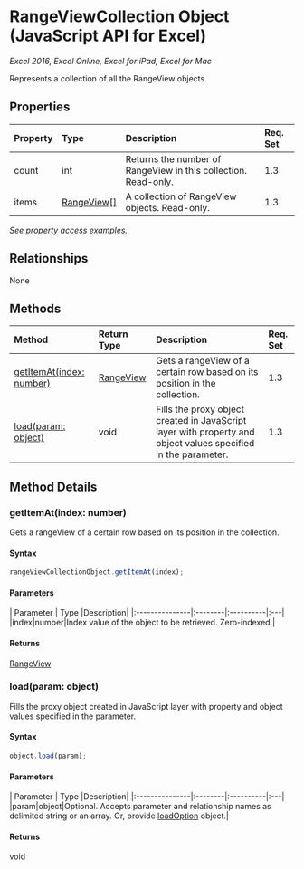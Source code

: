 # RangeViewCollection Object (JavaScript API for Excel)

_Excel 2016, Excel Online, Excel for iPad, Excel for Mac_

Represents a collection of all the RangeView objects.

## Properties

| Property	   | Type	|Description| Req. Set|
|:---------------|:--------|:----------|:----|
|count|int|Returns the number of RangeView in this collection. Read-only.|1.3||
|items|[RangeView[]](rangeview.md)|A collection of RangeView objects. Read-only.|1.3||

_See property access [examples.](#property-access-examples)_

## Relationships
None


## Methods

| Method		   | Return Type	|Description| Req. Set|
|:---------------|:--------|:----------|:----|
|[getItemAt(index: number)](#getitematindex-number)|[RangeView](rangeview.md)|Gets a rangeView of a certain row based on its position in the collection.|1.3|
|[load(param: object)](#loadparam-object)|void|Fills the proxy object created in JavaScript layer with property and object values specified in the parameter.|1.3|

## Method Details


### getItemAt(index: number)
Gets a rangeView of a certain row based on its position in the collection.

#### Syntax
```js
rangeViewCollectionObject.getItemAt(index);
```

#### Parameters
| Parameter	   | Type	|Description|
|:---------------|:--------|:----------|:---|
|index|number|Index value of the object to be retrieved. Zero-indexed.|

#### Returns
[RangeView](rangeview.md)

### load(param: object)
Fills the proxy object created in JavaScript layer with property and object values specified in the parameter.

#### Syntax
```js
object.load(param);
```

#### Parameters
| Parameter	   | Type	|Description|
|:---------------|:--------|:----------|:---|
|param|object|Optional. Accepts parameter and relationship names as delimited string or an array. Or, provide [loadOption](loadoption.md) object.|

#### Returns
void
